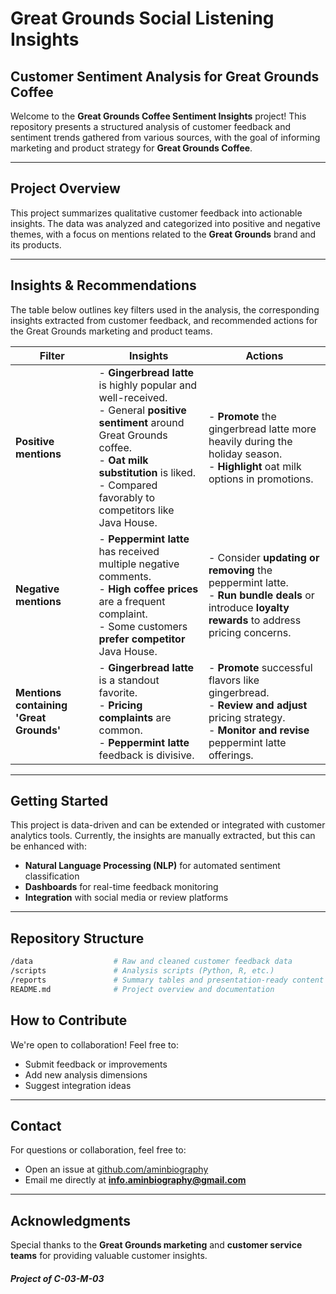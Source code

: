 # Great Grounds Social Listening Insights

## Customer Sentiment Analysis for Great Grounds Coffee

Welcome to the **Great Grounds Coffee Sentiment Insights** project! This repository presents a structured analysis of customer feedback and sentiment trends gathered from various sources, with the goal of informing marketing and product strategy for **Great Grounds Coffee**.

---

## Project Overview

This project summarizes qualitative customer feedback into actionable insights. The data was analyzed and categorized into positive and negative themes, with a focus on mentions related to the **Great Grounds** brand and its products.

---

## Insights & Recommendations

The table below outlines key filters used in the analysis, the corresponding insights extracted from customer feedback, and recommended actions for the Great Grounds marketing and product teams.

| **Filter**                          | **Insights**                                                                                                                                                                                                                 | **Actions**                                                                                                                                              |
| ----------------------------------- | ---------------------------------------------------------------------------------------------------------------------------------------------------------------------------------------------------------------------------- | -------------------------------------------------------------------------------------------------------------------------------------------------------- |
| **Positive mentions**              | - **Gingerbread latte** is highly popular and well-received.<br>- General **positive sentiment** around Great Grounds coffee.<br>- **Oat milk substitution** is liked.<br>- Compared favorably to competitors like Java House. | - **Promote** the gingerbread latte more heavily during the holiday season.<br>- **Highlight** oat milk options in promotions.                          |
| **Negative mentions**              | - **Peppermint latte** has received multiple negative comments.<br>- **High coffee prices** are a frequent complaint.<br>- Some customers **prefer competitor** Java House.                                                  | - Consider **updating or removing** the peppermint latte.<br>- **Run bundle deals** or introduce **loyalty rewards** to address pricing concerns.        |
| **Mentions containing 'Great Grounds'** | - **Gingerbread latte** is a standout favorite.<br>- **Pricing complaints** are common.<br>- **Peppermint latte** feedback is divisive.                                                                                        | - **Promote** successful flavors like gingerbread.<br>- **Review and adjust** pricing strategy.<br>- **Monitor and revise** peppermint latte offerings.  |

---

## Getting Started

This project is data-driven and can be extended or integrated with customer analytics tools. Currently, the insights are manually extracted, but this can be enhanced with:

- **Natural Language Processing (NLP)** for automated sentiment classification  
- **Dashboards** for real-time feedback monitoring  
- **Integration** with social media or review platforms  

---

## Repository Structure

```bash
/data                  # Raw and cleaned customer feedback data  
/scripts               # Analysis scripts (Python, R, etc.)  
/reports               # Summary tables and presentation-ready content  
README.md              # Project overview and documentation  
```

## How to Contribute

We're open to collaboration! Feel free to:

- Submit feedback or improvements  
- Add new analysis dimensions  
- Suggest integration ideas  

---
## Contact

For questions or collaboration, feel free to:

- Open an issue at [github.com/aminbiography](https://github.com/aminbiography)
- Email me directly at **info.aminbiography@gmail.com**
---

## Acknowledgments

Special thanks to the **Great Grounds marketing** and **customer service teams** for providing valuable customer insights.


##### Project of C-03-M-03
